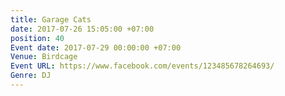 ```yaml
---
title: Garage Cats
date: 2017-07-26 15:05:00 +07:00
position: 40
Event date: 2017-07-29 00:00:00 +07:00
Venue: Birdcage
Event URL: https://www.facebook.com/events/123485678264693/
Genre: DJ
---
```


